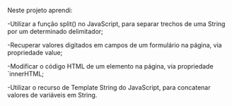 Neste projeto aprendi:

-Utilizar a função split() no JavaScript, para separar trechos de uma String por um determinado delimitador;

-Recuperar valores digitados em campos de um formulário na página, via propriedade value;

-Modificar o código HTML de um elemento na página, via propriedade `innerHTML;

-Utilizar o recurso de Template String do JavaScript, para concatenar valores de variáveis em String.
